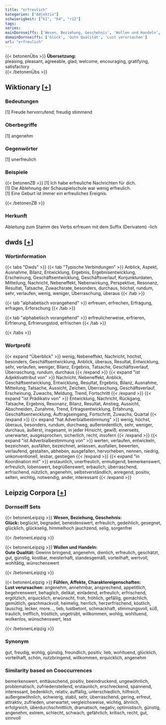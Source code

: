 ```yaml
---
title: "erfreulich"
kategorien: ["Adjektiv"]
schwierigkeit: ["k1", "h4", "r12"]
tags:
series:
mainDornseiffs: ['Wesen, Beziehung, Geschehnis', 'Wollen und Handeln', 'Fühlen, Affekte, Charaktereigenschaften']
domainDornseiffs: ['Glück', 'Gute Qualität', 'Lust verursachen']
url: "erfreulich"
---
```


{{< betonenÜbs >}}
**Übersetzung:**  
pleasing, pleasant, agreeable, glad, welcome, encouraging, gratifying, satisfactory  
{{< /betonenÜbs >}}

## Wiktionary [[+](https://de.wiktionary.org/wiki/erfreulich)]

### Bedeutungen
[1] Freude hervorrufend; freudig stimmend  

### Oberbegriffe
[1] angenehm  

### Gegenwörter
[1] unerfreulich  

### Beispiele
{{< betonenZB >}}
[1] Ich habe erfreuliche Nachrichten für dich.  
[1] Die Ablehnung der Schauspielschule war wenig erfreulich.  
[1] Eine Geburt ist immer ein erfreuliches Ereignis.  

{{< /betonenZB >}}
### Herkunft
Ableitung zum Stamm des Verbs erfreuen mit dem Suffix (Derivatem) -lich  



## dwds [[+](https://www.dwds.de/wb/erfreulich)]

### Wortinformation
{{< tabs "Dwds" >}}
{{< tab "Typische Verbindungen" >}}
Anblick, Aspekt, Ausnahme, Bilanz, Entwicklung, Ergebnis, Ergebnisentwicklung, Erscheinung, Geschäftsentwicklung, Geschäftsverlauf, Konjunkturdaten, Mitteilung, Nachricht, Nebeneffekt, Nebenwirkung, Perspektive, Resonanz, Resultat, Tatsache, Zuwachsrate, besonders, durchaus, höchst, rundum, sehr, verlaufen, wenig, weniger, Überraschung, überaus
{{< /tab >}}

{{< tab "alphabetisch vorangehend" >}}
erfreuen, erfrechen, Erfragung, erfragen, Erforschung
{{< /tab >}}

{{< tab "alphabetisch vorangehend" >}}
erfreulicherweise, erfrieren, Erfrierung, Erfrierungstod, erfrischen
{{< /tab >}}

{{< /tabs >}}

### Wortprofil
{{< expand "Überblick" >}} wenig, Nebeneffekt, Nachricht, höchst, besonders, Geschäftsentwicklung, Anblick, überaus, Resultat, Entwicklung, sehr, verlaufen, weniger, Bilanz, Ergebnis, Tatsache, Geschäftsverlauf, Überraschung, rundum, durchaus {{< /expand >}}
{{< expand "ist Adjektivattribut von" >}} Nachricht, Nebeneffekt, Anblick, Geschäftsentwicklung, Entwicklung, Resultat, Ergebnis, Bilanz, Ausnahme, Mitteilung, Tatsache, Aussicht, Zeichen, Überraschung, Geschäftsverlauf, Erscheinung, Zuwachs, Meldung, Trend, Fortschritt {{< /expand >}}
{{< expand "ist Prädikativ von" >}} Entwicklung, Nachricht, Rückgang, Tatsache, Ergebnis, Resonanz, Bilanz, Resultat, Anstieg, Aussicht, Abschneiden, Zunahme, Trend, Ertragsentwicklung, Erfahrung, Geschäftsentwicklung, Auftragseingang, Fortschritt, Zuwachs, Quartal {{< /expand >}}
{{< expand "hat Adverbialbestimmung" >}} wenig, höchst, überaus, besonders, rundum, durchweg, außerordentlich, sehr, weniger, durchaus, äußerst, insgesamt, in jeder Hinsicht, gewiß, einerseits, unerwartet, ausgesprochen, sicherlich, recht, insofern {{< /expand >}}
{{< expand "ist Adverbialbestimmung von" >}} werten, verlaufen, entwickeln, bezeichnen, ausfällen, bezeichnet, anlassen, ausfallen, bewerten, verlaufend, gestalten, abheben, ausgefallen, hervorheben, nennen, niedrig, unkonventionell, lesbar, gestiegen {{< /expand >}}
{{< expand "in Koordination mit" >}} erstaunlich, unerfreulich, ermutigend, bemerkenswert, erfreulich, lobenswert, begrüßenswert, erbaulich, überraschend, erfrischend, nützlich, angenehm, selbstverständlich, anregend, positiv, selten, wichtig, notwendig, ander, interessant {{< /expand >}}

## Leipzig Corpora [[+](https://corpora.uni-leipzig.de/en/res?word=erfreulich&corpusId=deu_newscrawl-public_2018)]

### Dornseiff Sets
{{< betonenLeipzig >}}
**Wesen, Beziehung, Geschehnis:**  
**Glück:** beglückt, begnadet, beneidenswert, erfreulich, gedeihlich, gesegnet, glücklich, glückselig, himmelhoch jauchzend, selig, sorgenfrei  

{{< /betonenLeipzig >}}


{{< betonenLeipzig >}}
**Wollen und Handeln:**  
**Gute Qualität:** Gewinn bringend, angenehm, dienlich, erfreulich, geschätzt, gut, günstig, kostbar, meisterhaft, standesgemäß, vorteilhaft, wertvoll, wohltätig, wünschenswert  

{{< /betonenLeipzig >}}


{{< betonenLeipzig >}}
**Fühlen, Affekte, Charaktereigenschaften:**  
**Lust verursachen:** angenehm, annehmbar, ansprechend, appetitlich, begehrenswert, behaglich, delikat, einladend, erfreulich, erfrischend, ergötzlich, erquicklich, erwünscht, froh, fröhlich, gefällig, gemächlich, gemütlich, geschmackvoll, heimelig, herrlich, herzerfrischend, köstlich, lauschig, lecker, more..., lieb, lustbetont, schmackhaft, stimmungsvoll, süß, traulich, trefflich, tröstlich, ungetrübt, willkommen, wohlig, wohltuend, wolkenlos, wünschenswert, less  

{{< /betonenLeipzig >}}

### Synonym
gut, freudig, wohlig, günstig, freundlich, positiv, lieb, wohltuend, glücklich, vorteilhaft, schön, nutzbringend, willkommen, erquicklich, angenehm


### Similarity based on Cooccurrences
bemerkenswert, enttäuschend, positiv, beeindruckend, ungewöhnlich, problematisch, zufriedenstellend, erstaunlich, erschreckend, spannend, interessant, bedenklich, relativ, auffällig, unterschiedlich, hilfreich, außergewöhnlich, schwierig, stabil, sehr, überraschend, gering, erfreut, attraktiv, zufrieden, unerwartet, vergleichsweise, wichtig, ähnlich, erfolgreich, überdurchschnittlich, dramatisch, negativ, optimistisch, günstig, angenehm, extrem, schlecht, schwach, gefährlich, kritisch, recht, gut, sinnvoll

